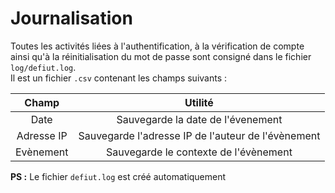 # Journalisation

Toutes les activités liées à l'authentification, à la vérification de compte ainsi qu'à la réinitialisation du mot de passe sont consigné dans le fichier `log/defiut.log`.  
Il est un fichier `.csv` contenant les champs suivants : 

| Champ | Utilité |
| :--: | :--: |
| Date | Sauvegarde la date de l'évenement |
| Adresse IP | Sauvegarde l'adresse IP de l'auteur de l'évènement |
| Evènement | Sauvegarde le contexte de l'évènement |

**PS :** Le fichier `defiut.log` est créé automatiquement 
